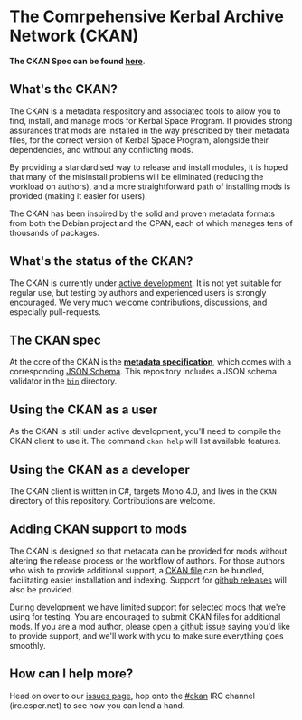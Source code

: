 # The Comrpehensive Kerbal Archive Network (CKAN)

**The CKAN Spec can be found [here](Spec.md)**.

## What's the CKAN?

The CKAN is a metadata respository and associated tools to allow
you to find, install, and manage mods for Kerbal Space Program.
It provides strong assurances that mods are installed in the way
prescribed by their metadata files, for the correct version of Kerbal
Space Program, alongside their dependencies, and without any
conflicting mods.

By providing a standardised way to release and install modules, it is
hoped that many of the misinstall problems will be eliminated
(reducing the workload on authors), and a more straightforward path of
installing mods is provided (making it easier for users).

The CKAN has been inspired by the solid and proven metadata formats
from both the Debian project and the CPAN, each of which manages
tens of thousands of packages.

## What's the status of the CKAN?

The CKAN is currently under
[active development](https://github.com/pjf/CKAN/commits/master).
It is not yet suitable for regular use, but testing by authors
and experienced users is strongly encouraged. We very much welcome
contributions, discussions, and especially pull-requests.

## The CKAN spec

At the core of the CKAN is the **[metadata specification](Spec.md)**,
which comes with a corresponding [JSON Schema](CKAN.schema). This
repository includes a JSON schema validator in the
[`bin`](https://github.com/pjf/CKAN/tree/master/bin) directory.

## Using the CKAN as a user

As the CKAN is still under active development, you'll need to compile
the CKAN client to use it. The command `ckan help` will list available
features.

## Using the CKAN as a developer

The CKAN client is written in C#, targets Mono 4.0, and lives in
the `CKAN` directory of this repository. Contributions are welcome.

## Adding CKAN support to mods

The CKAN is designed so that metadata can be provided for
mods without altering the release process or the workflow of authors.
For those authors who wish to provide additional support,
a [CKAN file](Spec.md) can be bundled, facilitating easier
installation and indexing. Support for
[github releases](https://github.com/pjf/CKAN/issues/2) will also
be provided.

During development we have limited support for
[selected mods](https://github.com/pjf/CKAN/tree/master/meta) that
we're using for testing. You are encouraged to submit CKAN files
for additional mods. If you are a mod author, please
[open a github issue](https://github.com/pjf/CKAN/issues/new) saying
you'd like to provide support, and we'll work with you to
make sure everything goes smoothly.

## How can I help more?

Head on over to our [issues page](https://github.com/pjf/CKAN/issues),
hop onto the [#ckan](http://webchat.esper.net/?channels=ckan) IRC
channel (irc.esper.net) to see how you can lend a hand.
